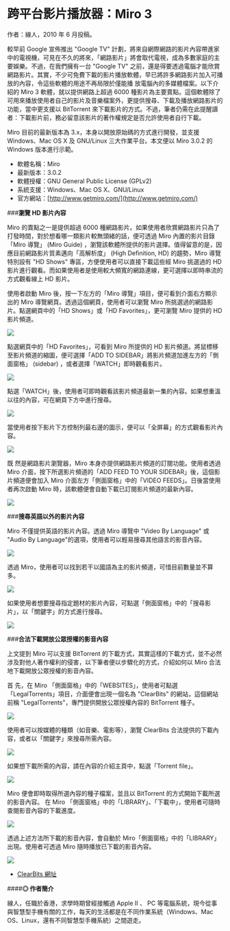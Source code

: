 # 跨平台影片播放器：Miro 3

作者：線人，2010 年 6 月投稿。

較早前 Google 宣佈推出 "Google TV" 計劃，將來自網際網路的影片內容帶進家中的電視機，可見在不久的將來，「網路影片」將會取代電視，成為多數家庭的主要娛樂。不過，在我們擁有一台 "Google TV" 之前，還是得要透過電腦才能欣賞網路影片。其實，不少可免費下載的影片播放軟體，早已將許多網路影片加入可播放的內容，令這些軟體的用途不再局限於僅能播 放電腦內的多媒體檔案。以下介紹的 Miro 3 軟體，就以提供網路上超過 6000 種影片為主要賣點。這個軟體除了可用來播放使用者自己的影片及音樂檔案外，更提供搜尋、下載及播放網路影片的功能，當中更支援以 BitTorrent 來下載影片的方式。不過，筆者仍需在此提醒讀者：下載影片前，務必留意該影片的著作權規定是否允許使用者自行下載。

Miro 目前的最新版本為 3.x，本身以開放原始碼的方式進行開發，並支援 Windows、Mac OS X 及 GNU/Linux 三大作業平台。本文便以 Miro 3.0.2 的 Windows 版本進行示範。  

* 軟體名稱：Miro  
 * 最新版本：3.0.2  
 * 軟體授權：GNU General Public License (GPLv2)  
 * 系統支援：Windows、Mac OS X、GNU/Linux  
 * 官方網站：[http://www.getmiro.com/](http://www.getmiro.com/)  

###**瀏覽 HD 影片內容**  

Miro 的賣點之一是提供超過 6000 種網路影片。如果使用者欣賞網路影片只為了打發時間，對於想看哪一類影片較無頭緒的話，便可透過 Miro 內置的影片目錄「Miro 導覽」 (Miro Guide) ，瀏覽該軟體所提供的影片選擇。值得留意的是，因應目前網路影片質素邁向「高解析度」 (High Definition, HD) 的趨勢，Miro 導覽特別設有 "HD Shows" 專區，方便使用者可以直接下載這些經 Miro 挑選過的 HD 影片進行觀看。而如果使用者是使用較大頻寬的網路連線，更可選擇以即時串流的方式觀看線上 HD 影片。  

使用者啟動 Miro 後，按一下左方的「Miro 導覽」項目，便可看到介面右方顯示出的 Miro 導覽網頁。透過這個網頁，使用者可以瀏覽 Miro 所挑選過的網路影片。點選網頁中的「HD Shows」或「HD Favorites」，更可瀏覽 Miro 提供的 HD 影片頻道。  

[![](http://www.openfoundry.org/images/100608/miro01.jpg)](http://www.openfoundry.org/images/100608/miro01.jpg)  

點選網頁中的「HD Favorites」，可看到 Miro 所提供的 HD 影片頻道。將鼠標移至影片頻道的縮圖，便可選擇「ADD TO SIDEBAR」將影片頻道加進左方的「側面窗格」 (sidebar) ，或者選擇「WATCH」即時觀看影片。  

[![](http://www.openfoundry.org/images/100608/miro02.jpg)](http://www.openfoundry.org/images/100608/miro02.jpg)  

點選「WATCH」後，使用者可即時觀看該影片頻道最新一集的內容。如果想重溫以往的內容，可在網頁下方中進行搜尋。  

[![](http://www.openfoundry.org/images/100608/miro03.jpg)](http://www.openfoundry.org/images/100608/miro03.jpg)  

當使用者按下影片下方控制列最右邊的圖示，便可以「全屏幕」的方式觀看影片內容。  

[![](http://www.openfoundry.org/images/100608/miro04.jpg)](http://www.openfoundry.org/images/100608/miro04.jpg)  

既 然是網路影片瀏覽器，Miro 本身亦提供網路影片頻道的訂閱功能。使用者透過 Miro 介面，按下所選影片頻道的「ADD FEED TO YOUR SIDEBAR」後，這個影片頻道便會加入 Miro 介面左方「側面窗格」中的「VIDEO FEEDS」。日後當使用者再次啟動 Miro 時，該軟體便會自動下載已訂閱影片頻道的最新內容。  

[![](http://www.openfoundry.org/images/100608/miro05.jpg)](http://www.openfoundry.org/images/100608/miro05.jpg)  

###**搜尋英語以外的影片內容**  

Miro 不僅提供英語的影片內容。透過 Miro 導覽中 "Video By Language" 或 "Audio By Language"的選項，使用者可以輕易搜尋其他語言的影音內容。  

[![](http://www.openfoundry.org/images/100608/miro06.jpg)](http://www.openfoundry.org/images/100608/miro06.jpg)  

透過 Miro，使用者可以找到若干以國語為主的影片頻道，可惜目前數量並不算多。  

[![](http://www.openfoundry.org/images/100608/miro07.jpg)](http://www.openfoundry.org/images/100608/miro07.jpg)  

如果使用者想要搜尋指定題材的影片內容，可點選「側面窗格」中的「搜尋影片」，以「關鍵字」的方式進行搜尋。  

[![](http://www.openfoundry.org/images/100608/miro08.jpg)](http://www.openfoundry.org/images/100608/miro08.jpg)  

###**合法下載開放公眾授權的影音內容**  

上文提到 Miro 可以支援 BitTorrent 的下載方式，其實這樣的下載方式，並不必然涉及對他人著作權利的侵害，以下筆者便以步驟化的方式，介紹如何以 Miro 合法地下載開放公眾授權的影音內容。  

首 先，在 Miro 「側面窗格」中的「WEBSITES」，使用者可點選「LegalTorrents」項目，介面便會出現一個名為 "ClearBits" 的網站，這個網站前稱 "LegalTorrents"，專門提供開放公眾授權內容的 BitTorrent 種子。  

[![](http://www.openfoundry.org/images/100608/miro09.jpg)](http://www.openfoundry.org/images/100608/miro09.jpg)  

使用者可以按媒體的種類（如音樂、電影等），瀏覽 ClearBits 合法提供的下載內容，或者以「關鍵字」來搜尋所需內容。  

[![](http://www.openfoundry.org/images/100608/miro10.jpg)](http://www.openfoundry.org/images/100608/miro10.jpg)  

如果想下載所需的內容，請在內容的介紹主頁中，點選「Torrent file」。  

[![](http://www.openfoundry.org/images/100608/miro11.jpg)](http://www.openfoundry.org/images/100608/miro11.jpg)  

Miro 便會即時取得所選內容的種子檔案，並且以 BitTorrent 的方式開始下載所選的影音內容。 在 Miro 「側面窗格」中的「LIBRARY」、「下載中」，使用者可隨時查閱影音內容的下載進度。  

[![](http://www.openfoundry.org/images/100608/miro12.jpg)](http://www.openfoundry.org/images/100608/miro12.jpg)  

透過上述方法所下載的影音內容，會自動於 Miro「側面窗格」中的「LIBRARY」出現。使用者可透過 Miro 隨時播放已下載的影音內容。  

[![](http://www.openfoundry.org/images/100608/miro13.jpg)](http://www.openfoundry.org/images/100608/miro13.jpg)  

* [ClearBits 網址](http://www.clearbits.net/)  

####**◎ 作者簡介**  

線人，任職於香港，求學時期曾經接觸過 Apple II 、 PC 等電腦系統，現今從事與智慧型手機有關的工作，每天的生活都是在不同作業系統（Windows、Mac OS、Linux，還有不同智慧型手機系統）之間遊走。